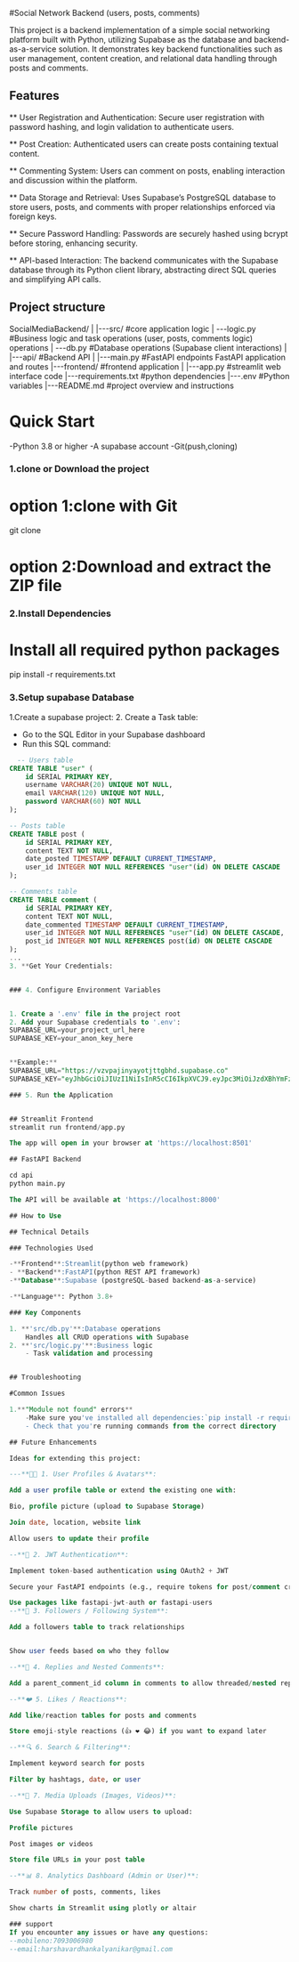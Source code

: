 #Social Network Backend (users, posts, comments)


This project is a backend implementation of a simple social networking platform built with Python, utilizing Supabase as the database and backend-as-a-service solution. It demonstrates key backend functionalities such as user management, content creation, and relational data handling through posts and comments.


## Features

** User Registration and Authentication:
Secure user registration with password hashing, and login validation to authenticate users.

** Post Creation:
Authenticated users can create posts containing textual content.

** Commenting System:
Users can comment on posts, enabling interaction and discussion within the platform.

** Data Storage and Retrieval:
Uses Supabase’s PostgreSQL database to store users, posts, and comments with proper relationships enforced via foreign keys.

** Secure Password Handling:
Passwords are securely hashed using bcrypt before storing, enhancing security.

** API-based Interaction:
The backend communicates with the Supabase database through its Python client library, abstracting direct SQL queries and simplifying API calls.


## Project structure
SocialMediaBackend/
|
|---src/          #core application logic
|   ---logic.py   #Business logic and task operations (user, posts, comments logic)
operations
|   ---db.py   #Database operations (Supabase client interactions)
|
|---api/     #Backend API
|   |---main.py #FastAPI endpoints FastAPI application and routes
|---frontend/   #frontend application
|   |---app.py   #streamlit web interface code
|---requirements.txt  #python dependencies
|---.env   #Python variables 
|---README.md   #project overview and instructions
# Quick Start

-Python 3.8 or higher
-A supabase account
-Git(push,cloning)


### 1.clone or Download the project

# option 1:clone with Git
git clone <repository url>
# option 2:Download and extract the ZIP file
 ### 2.Install Dependencies
 # Install all required python packages
 pip install -r requirements.txt


 ### 3.Setup supabase Database
 1.Create a supabase project:
 2. Create a Task  table:

- Go to the SQL Editor in your Supabase
dashboard
- Run this SQL command:
    
```sql
  -- Users table
CREATE TABLE "user" (
    id SERIAL PRIMARY KEY,
    username VARCHAR(20) UNIQUE NOT NULL,
    email VARCHAR(120) UNIQUE NOT NULL,
    password VARCHAR(60) NOT NULL
);

-- Posts table
CREATE TABLE post (
    id SERIAL PRIMARY KEY,
    content TEXT NOT NULL,
    date_posted TIMESTAMP DEFAULT CURRENT_TIMESTAMP,
    user_id INTEGER NOT NULL REFERENCES "user"(id) ON DELETE CASCADE
);

-- Comments table
CREATE TABLE comment (
    id SERIAL PRIMARY KEY,
    content TEXT NOT NULL,
    date_commented TIMESTAMP DEFAULT CURRENT_TIMESTAMP,
    user_id INTEGER NOT NULL REFERENCES "user"(id) ON DELETE CASCADE,
    post_id INTEGER NOT NULL REFERENCES post(id) ON DELETE CASCADE
);
...
3. **Get Your Credentials:


### 4. Configure Environment Variables


1. Create a '.env' file in the project root
2. Add your Supabase credentials to '.env':
SUPABASE_URL=your_project_url_here
SUPABASE_KEY=your_anon_key_here


**Example:**
SUPABASE_URL="https://vzvpajinyayotjttgbhd.supabase.co"
SUPABASE_KEY="eyJhbGciOiJIUzI1NiIsInR5cCI6IkpXVCJ9.eyJpc3MiOiJzdXBhYmFzZSIsInJlZiI6InZ6dnBhamlueWF5b3RqdHRnYmhkIiwicm9sZSI6ImFub24iLCJpYXQiOjE3NTgwODIyNjAsImV4cCI6MjA3MzY1ODI2MH0.W1hJg6EIkwXWja5jRuZohLBmb5cImMOL1DkXlxmFaY0"

### 5. Run the Application


## Streamlit Frontend
streamlit run frontend/app.py

The app will open in your browser at 'https://localhost:8501'

## FastAPI Backend

cd api
python main.py

The API will be available at 'https://localhost:8000'

## How to Use

## Technical Details

### Technologies Used

-**Frontend**:Streamlit(python web framework)
- **Backend**:FastAPI(python REST API framework)
-**Database**:Supabase (postgreSQL-based backend-as-a-service)

-**Language**: Python 3.8+

### Key Components

1. **'src/db.py'**:Database operations 
    Handles all CRUD operations with Supabase
2. **'src/logic.py'**:Business logic
    - Task validation and processing


## Troubleshooting

#Common Issues

1.**"Module not found" errors**
    -Make sure you've installed all dependencies:`pip install -r requirements.txt`
    - Check that you're running commands from the correct directory

## Future Enhancements

Ideas for extending this project:

---**🧑‍💼 1. User Profiles & Avatars**:

Add a user profile table or extend the existing one with:

Bio, profile picture (upload to Supabase Storage)

Join date, location, website link

Allow users to update their profile

--**🔐 2. JWT Authentication**:

Implement token-based authentication using OAuth2 + JWT

Secure your FastAPI endpoints (e.g., require tokens for post/comment creation)

Use packages like fastapi-jwt-auth or fastapi-users
--**📨 3. Followers / Following System**:

Add a followers table to track relationships


Show user feeds based on who they follow

--**💬 4. Replies and Nested Comments**:

Add a parent_comment_id column in comments to allow threaded/nested replies

--**❤️ 5. Likes / Reactions**:

Add like/reaction tables for posts and comments

Store emoji-style reactions (👍 ❤️ 😂) if you want to expand later

--**🔍 6. Search & Filtering**:

Implement keyword search for posts

Filter by hashtags, date, or user

--**📂 7. Media Uploads (Images, Videos)**:

Use Supabase Storage to allow users to upload:

Profile pictures

Post images or videos

Store file URLs in your post table

--**📊 8. Analytics Dashboard (Admin or User)**:

Track number of posts, comments, likes

Show charts in Streamlit using plotly or altair

### support 
If you encounter any issues or have any questions:
--mobileno:7093006980
--email:harshavardhankalyanikar@gmail.com
